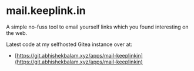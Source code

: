 # mail.keeplink.in

A simple no-fuss tool to email yourself links which you found interesting on the web.

Latest code at my selfhosted Gitea instance over at:
- [https://git.abhishekbalam.xyz/apps/mail-keeplinkin](https://git.abhishekbalam.xyz/apps/mail-keeplinkin)
